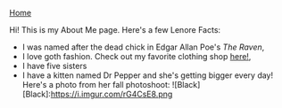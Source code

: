 [Home](README.md)

Hi! This is my About Me page. Here's a few Lenore Facts:
* I was named after the dead chick in Edgar Allan Poe's *The Raven*,
* I love goth fashion. Check out my favorite clothing shop [here!](https://us.killstar.com/),
* I have five sisters
* I have a kitten named Dr Pepper and she's getting bigger every day! Here's a photo from her fall photoshoot:
![Black]
[Black]:https://i.imgur.com/rG4CsE8.png
